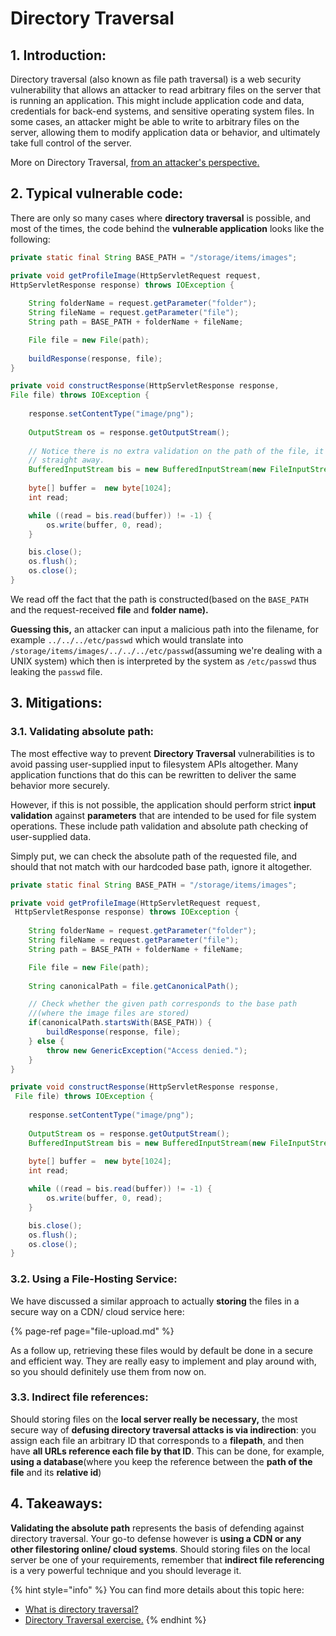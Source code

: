 # Directory Traversal

## 1. Introduction:

Directory traversal \(also known as file path traversal\) is a web security vulnerability that allows an attacker to read arbitrary files on the server that is running an application. This might include application code and data, credentials for back-end systems, and sensitive operating system files. In some cases, an attacker might be able to write to arbitrary files on the server, allowing them to modify application data or behavior, and ultimately take full control of the server.

More on Directory Traversal, [from an attacker's perspective](https://portswigger.net/web-security/file-path-traversal)[.](https://portswigger.net/web-security/file-path-traversal)

## 2. Typical vulnerable code:

There are only so many cases where **directory traversal** is possible, and most of the times, the code behind the **vulnerable application** looks like the following:

```java
private static final String BASE_PATH = "/storage/items/images";

private void getProfileImage(HttpServletRequest request, 
HttpServletResponse response) throws IOException {
    
    String folderName = request.getParameter("folder");
    String fileName = request.getParameter("file");
    String path = BASE_PATH + folderName + fileName;

    File file = new File(path);
    
    buildResponse(response, file);
}

private void constructResponse(HttpServletResponse response, 
File file) throws IOException {
    
    response.setContentType("image/png");
    
    OutputStream os = response.getOutputStream();
    
    // Notice there is no extra validation on the path of the file, it is read 
    // straight away.
    BufferedInputStream bis = new BufferedInputStream(new FileInputStream(file));
   
    byte[] buffer =  new byte[1024];
    int read;

    while ((read = bis.read(buffer)) != -1) {
        os.write(buffer, 0, read);
    }

    bis.close();
    os.flush();
    os.close();
}
```

We read off the fact that the path is constructed\(based on the `BASE_PATH` and the request-received **file** and **folder name\).**

**Guessing this,** an attacker can input a malicious path into the filename, for example `../../../etc/passwd` which would translate into `/storage/items/images/../../../etc/passwd`\(assuming we're dealing with a UNIX system\) which then is interpreted by the system as `/etc/passwd` thus leaking the `passwd` file.

## 3. Mitigations:

### 3.1. Validating absolute path:

The most effective way to prevent **Directory Traversal** vulnerabilities is to avoid passing user-supplied input to filesystem APIs altogether. Many application functions that do this can be rewritten to deliver the same behavior more securely.

However, if this is not possible, the application should perform strict **input validation** against **parameters** that are intended to be used for file system operations. These include path validation and absolute path checking of user-supplied data.

Simply put, we can check the absolute path of the requested file, and should that not match with our hardcoded base path, ignore it altogether.

```java
private static final String BASE_PATH = "/storage/items/images";

private void getProfileImage(HttpServletRequest request, 
 HttpServletResponse response) throws IOException {
    
    String folderName = request.getParameter("folder");
    String fileName = request.getParameter("file");
    String path = BASE_PATH + folderName + fileName;

    File file = new File(path);
    
    String canonicalPath = file.getCanonicalPath();

    // Check whether the given path corresponds to the base path
    //(where the image files are stored)
    if(canonicalPath.startsWith(BASE_PATH)) {
        buildResponse(response, file);
    } else {
        throw new GenericException("Access denied.");
    }
}

private void constructResponse(HttpServletResponse response,
 File file) throws IOException {
    
    response.setContentType("image/png");
    
    OutputStream os = response.getOutputStream();
    BufferedInputStream bis = new BufferedInputStream(new FileInputStream(file));
   
    byte[] buffer =  new byte[1024];
    int read;

    while ((read = bis.read(buffer)) != -1) {
        os.write(buffer, 0, read);
    }

    bis.close();
    os.flush();
    os.close();
}
```

### 3.2. Using a File-Hosting Service:

We have discussed a similar approach to actually **storing** the files in a secure way on a CDN/ cloud service here:

{% page-ref page="file-upload.md" %}

As a follow up, retrieving these files would by default be done in a secure and efficient way. They are really easy to implement and play around with, so you should definitely use them from now on.

### 3.3. Indirect file references:

Should storing files on the **local server really be necessary,** the most secure way of **defusing directory traversal attacks is via indirection**: you assign each file an arbitrary ID that corresponds to a **filepath**, and then have **all URLs reference each file by that ID**. This can be done, for example, **using a database**\(where you keep the reference between the **path of the file** and its **relative id**\)

## 4. Takeaways:

**Validating the absolute path** represents the basis of defending against directory traversal. Your go-to defense however is **using a CDN or any other filestoring online/ cloud systems**. Should storing files on the local server be one of your requirements, remember that **indirect file referencing** is a very powerful technique and you should leverage it.

{% hint style="info" %}
You can find more details about this topic here:

* [What is directory traversal?](https://portswigger.net/web-security/file-path-traversal)
* [Directory Traversal exercise.](https://application.security/free-application-security-training/owasp-top-10-directory-traversal)
{% endhint %}

